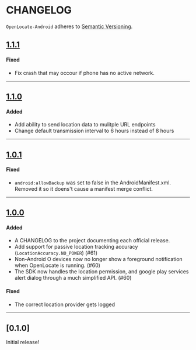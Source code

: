 # CHANGELOG

`OpenLocate-Android` adheres to [Semantic Versioning](http://semver.org/).

## [1.1.1](https://github.com/OpenLocate/openlocate-ios/tag/1.1.1)

#### Fixed

- Fix crash that may occour if phone has no active network.

---

## [1.1.0](https://github.com/OpenLocate/openlocate-ios/tag/1.1.0)

#### Added

- Add ability to send location data to mulitple URL endpoints
- Change default transmission interval to 6 hours instead of 8 hours

---

## [1.0.1](https://github.com/OpenLocate/openlocate-android/tag/1.0.1)

#### Fixed

- `android:allowBackup` was set to false in the AndroidManifest.xml. Removed it so it doens't cause a manifest merge conflict.

---

## [1.0.0](https://github.com/OpenLocate/openlocate-android/tag/1.0.0)

#### Added

- A CHANGELOG to the project documenting each official release.
- Add support for passive location tracking accuracy (`LocationAccuracy.NO_POWER`) (#61)
- Non-Android O devices now no longer show a foreground notification when OpenLocate is running. (#60)
- The SDK now handles the location permission, and google play services alert dialog through a much simplified API. (#60)

#### Fixed

- The correct location provider gets logged 

---

## [0.1.0]

Initial release!
